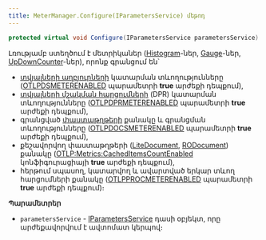 ```yaml
---
title: MeterManager.Configure(IParametersService) մեթոդ
---
```


```c#
protected virtual void Configure(IParametersService parametersService)
```

Լռությամբ ստեղծում է մետրիկաներ ([Histogram](https://learn.microsoft.com/en-us/dotnet/api/system.diagnostics.metrics.histogram-1)-ներ, [Gauge](https://learn.microsoft.com/en-us/dotnet/api/system.diagnostics.metrics.observablegauge-1)-ներ, [UpDownCounter](https://learn.microsoft.com/en-us/dotnet/api/system.diagnostics.metrics.updowncounter-1)-ներ), որոնք գրանցում են՝
* [տվյալների աղբյուրների](../../../../server_api/definitions/ds.md) կատարման տևողությունները ([OTLPDSMETERENABLED](../../../../server_api/types/otlp_parameters.md#otlpdsmeterenabled) պարամետրի **true** արժեքի դեպքում),
* [տվյալների մշակման հարցումների](../../../../server_api/definitions/dpr.md) (DPR) կատարման տևողությունները ([OTLPDPRMETERENABLED](../../../../server_api/types/otlp_parameters.md#otlpdprmeterenabled) պարամետրի **true** արժեքի դեպքում),
* գրանցված [փաստաթղթերի](../../../../server_api/definitions/document.md) քանակը և գրանցման տևողությունները ([OTLPDOCSMETERENABLED](../../../../server_api/types/otlp_parameters.md#otlpdocsmeterenabled) պարամետրի **true** արժեքի դեպքում),
* քեշավորվող փաստաթղթերի ([LiteDocument](../../../../server_api/types/LiteDocument.md), [RODocument](../../../../server_api/types/RODocument.md)) քանակը ([OTLP:Metrics:CachedItemsCountEnabled](../../../../project/appsettings_json.md#otlp) կոնֆիգուրացիայի **true** արժեքի դեպքում),
* հերթում սպասող, կատարվող և ավարտված երկար տևող հարցումների քանակը ([OTLPPROCMETERENABLED](../../../../server_api/types/otlp_parameters.md#otlpprocmeterenabled) պարամետրի **true** արժեքի դեպքում)։

**Պարամետրեր**

* `parametersService` - [IParametersService](../../../../server_api/services/IParametersService.md) դասի օբյեկտ, որը արժեքավորվում է ավտոմատ կերպով։
